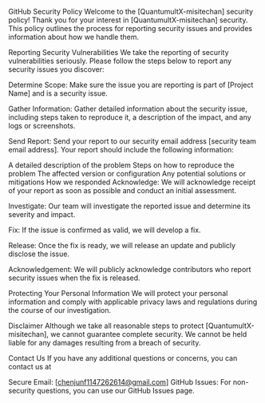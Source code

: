 GitHub Security Policy
Welcome to the [QuantumultX-misitechan] security policy!
Thank you for your interest in [QuantumultX-misitechan] security. This policy outlines the process for reporting security issues and provides information about how we handle them.

Reporting Security Vulnerabilities
We take the reporting of security vulnerabilities seriously. Please follow the steps below to report any security issues you discover:

Determine Scope: Make sure the issue you are reporting is part of [Project Name] and is a security issue.

Gather Information: Gather detailed information about the security issue, including steps taken to reproduce it, a description of the impact, and any logs or screenshots.

Send Report: Send your report to our security email address [security team email address]. Your report should include the following information:

A detailed description of the problem
Steps on how to reproduce the problem
The affected version or configuration
Any potential solutions or mitigations
How we responded
Acknowledge: We will acknowledge receipt of your report as soon as possible and conduct an initial assessment.

Investigate: Our team will investigate the reported issue and determine its severity and impact.

Fix: If the issue is confirmed as valid, we will develop a fix.

Release: Once the fix is ready, we will release an update and publicly disclose the issue.

Acknowledgement: We will publicly acknowledge contributors who report security issues when the fix is released.

Protecting Your Personal Information
We will protect your personal information and comply with applicable privacy laws and regulations during the course of our investigation.

Disclaimer
Although we take all reasonable steps to protect [QuantumultX-misitechan], we cannot guarantee complete security. We cannot be held liable for any damages resulting from a breach of security.

Contact Us
If you have any additional questions or concerns, you can contact us at

Secure Email: [chenjunf1147262614@gmail.com]
GitHub Issues: For non-security questions, you can use our GitHub Issues page.

